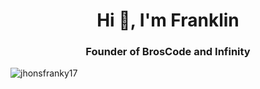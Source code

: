 <h1 align="center">Hi 👋, I'm Franklin</h1>
<h3 align="center">Founder of BrosCode and Infinity</h3>

<p align="left"> <img src="https://komarev.com/ghpvc/?username=jhonsfranky17&label=Profile%20views&color=0e75b6&style=flat" alt="jhonsfranky17" /> </p>

